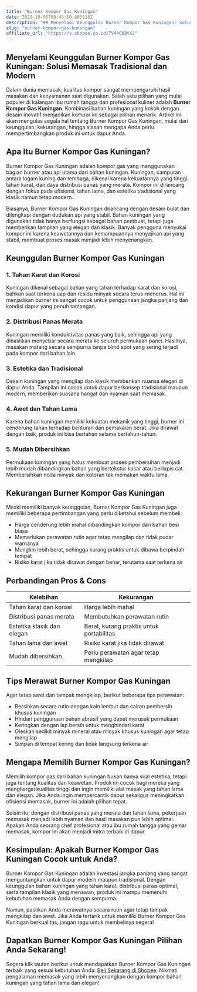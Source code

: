 ```yaml
---
title: "Burner Kompor Gas Kuningan"
date: 2025-10-06T08:43:50.803916Z
description: "## Menyelami Keunggulan Burner Kompor Gas Kuningan: Solusi Memasak Tradisional dan Modern..."
slug: "burner-kompor-gas-kuningan"
affiliate_url: "https://s.shopee.co.id/7V44C68VX2"
---
```

## Menyelami Keunggulan Burner Kompor Gas Kuningan: Solusi Memasak Tradisional dan Modern

Dalam dunia memasak, kualitas kompor sangat mempengaruhi hasil masakan dan kenyamanan saat digunakan. Salah satu pilihan yang mulai populer di kalangan ibu rumah tangga dan profesional kuliner adalah **Burner Kompor Gas Kuningan**. Kombinasi bahan kuningan yang kokoh dengan desain inovatif menjadikan kompor ini sebagai pilihan menarik. Artikel ini akan mengulas segala hal tentang Burner Kompor Gas Kuningan, mulai dari keunggulan, kekurangan, hingga alasan mengapa Anda perlu mempertimbangkan produk ini untuk dapur Anda.

## Apa Itu Burner Kompor Gas Kuningan?

Burner Kompor Gas Kuningan adalah kompor gas yang menggunakan bagian burner atau api utama dari bahan kuningan. Kuningan, campuran antara logam kuning dan tembaga, dikenal karena kekuatannya yang tinggi, tahan karat, dan daya distribusi panas yang merata. Kompor ini dirancang dengan fokus pada efisiensi, tahan lama, dan estetika tradisional yang klasik namun tetap modern.

Biasanya, Burner Kompor Gas Kuningan dirancang dengan desain bulat dan dilengkapi dengan dudukan api yang stabil. Bahan kuningan yang digunakan tidak hanya berfungsi sebagai bahan pembuat, tetapi juga memberikan tampilan yang elegan dan klasik. Banyak pengguna menyukai kompor ini karena keawetannya dan kemampuannya menyajikan api yang stabil, membuat proses masak menjadi lebih menyenangkan.

## Keunggulan Burner Kompor Gas Kuningan

### 1. Tahan Karat dan Korosi

Kuningan dikenal sebagai bahan yang tahan terhadap karat dan korosi, bahkan saat terkena uap dan residu minyak secara terus-menerus. Hal ini menjadikan burner ini sangat cocok untuk penggunaan jangka panjang dan kondisi dapur yang penuh tantangan.

### 2. Distribusi Panas Merata

Kuningan memiliki konduktivitas panas yang baik, sehingga api yang dihasilkan menyebar secara merata ke seluruh permukaan panci. Hasilnya, masakan matang secara sempurna tanpa blind spot yang sering terjadi pada kompor dari bahan lain.

### 3. Estetika dan Tradisional

Desain kuningan yang mengilap dan klasik memberikan nuansa elegan di dapur Anda. Tampilan ini cocok untuk dapur berkonsep tradisional maupun modern, memberikan suasana hangat dan nyaman saat memasak.

### 4. Awet dan Tahan Lama

Karena bahan kuningan memiliki kekuatan mekanik yang tinggi, burner ini cenderung tahan terhadap benturan dan pemakaian berat. Jika dirawat dengan baik, produk ini bisa bertahan selama bertahun-tahun.

### 5. Mudah Dibersihkan

Permukaan kuningan yang halus membuat proses pembersihan menjadi lebih mudah dibandingkan bahan yang bertekstur kasar atau berlapis cat. Membersihkan noda minyak dan kotoran tak memakan waktu lama.

## Kekurangan Burner Kompor Gas Kuningan

Meski memiliki banyak keunggulan, Burnar Kompor Gas Kuningan juga memiliki beberapa pertimbangan yang perlu diketahui sebelum membeli:

- Harga cenderung lebih mahal dibandingkan kompor dari bahan besi biasa
- Memerlukan perawatan rutin agar tetap mengilap dan tidak pudar warnanya
- Mungkin lebih berat, sehingga kurang praktis untuk dibawa berpindah tempat
- Risiko karat jika tidak dirawat dengan benar, terutama saat terkena air

## Perbandingan Pros & Cons

| Kelebihan                           | Kekurangan                                  |
|-------------------------------------|--------------------------------------------|
| Tahan karat dan korosi            | Harga lebih mahal                        |
| Distribusi panas merata           | Membutuhkan perawatan rutin             |
| Estetika klasik dan elegan         | Berat, kurang praktis untuk portabilitas |
| Tahan lama dan awet               | Risiko karat jika tidak dirawat          |
| Mudah dibersihkan                 | Perlu perawatan agar tetap mengkilap     |

## Tips Merawat Burner Kompor Gas Kuningan

Agar tetap awet dan tampak mengkilap, berikut beberapa tips perawatan:

- Bersihkan secara rutin dengan kain lembut dan cairan pembersih khusus kuningan
- Hindari penggunaan bahan abrasif yang dapat merusak permukaan
- Keringkan dengan lap bersih untuk menghindari karat
- Oleskan sedikit minyak mineral atau minyak khusus kuningan agar tetap mengilap
- Simpan di tempat kering dan tidak langsung terkena air

## Mengapa Memilih Burner Kompor Gas Kuningan?

Memilih kompor gas dari bahan kuningan bukan hanya soal estetika, tetapi juga tentang kualitas dan keawetan. Produk ini cocok bagi mereka yang menghargai kualitas tinggi dan ingin memiliki alat masak yang tahan lama dan elegan. Jika Anda ingin mempercantik dapur sekaligus meningkatkan efisiensi memasak, burner ini adalah pilihan tepat.

Selain itu, dengan distribusi panas yang merata dan tahan lama, pekerjaan memasak menjadi lebih nyaman dan hasil masakan pun lebih optimal. Apakah Anda seorang chef profesional atau ibu rumah tangga yang gemar memasak, kompor ini akan menjadi mitra terbaik di dapur.

## Kesimpulan: Apakah Burner Kompor Gas Kuningan Cocok untuk Anda?

Burner Kompor Gas Kuningan adalah investasi jangka panjang yang sangat menguntungkan untuk dapur modern maupun tradisional. Dengan keunggulan bahan kuningan yang tahan karat, distribusi panas optimal, serta tampilan klasik yang menawan, produk ini mampu memenuhi kebutuhan memasak Anda dengan sempurna.

Namun, pastikan Anda merawatnya secara rutin agar tetap tampak mengkilap dan awet. Jika Anda tertarik untuk memiliki Burner Kompor Gas Kuningan berkualitas, jangan ragu untuk membelinya segera!

## Dapatkan Burner Kompor Gas Kuningan Pilihan Anda Sekarang!

Segera klik tautan berikut untuk mendapatkan Burner Kompor Gas Kuningan terbaik yang sesuai kebutuhan Anda: [Beli Sekarang di Shopee](https://s.shopee.co.id/7V44C68VX2). Nikmati pengalaman memasak yang lebih menyenangkan dengan kompor bahan kuningan yang tahan lama dan elegan!